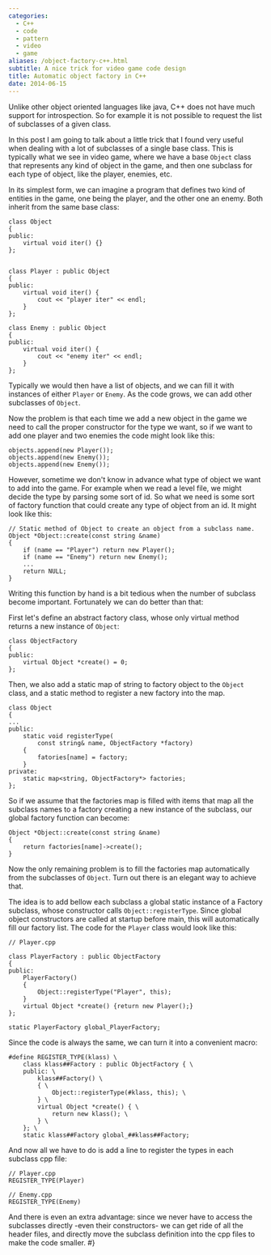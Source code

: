 ```yaml
---
categories:
  - C++
  - code
  - pattern
  - video
  - game
aliases: /object-factory-c++.html
subtitle: A nice trick for video game code design
title: Automatic object factory in C++
date: 2014-06-15
---
```



Unlike other object oriented languages like java, C++ does not have much
support for introspection.  So for example it is not possible to request the
list of subclasses of a given class.

In this post I am going to talk about a little trick that I found very useful
when dealing with a lot of subclasses of a single base class.  This is
typically what we see in video game, where we have a base `Object` class that
represents any kind of object in the game, and then one subclass for each type
of object, like the player, enemies, etc.


In its simplest form, we can imagine a program that defines two kind of
entities in the game, one being the player, and the other one an enemy.  Both
inherit from the same base class:


    class Object
    {
    public:
        virtual void iter() {}
    };


    class Player : public Object
    {
    public:
        virtual void iter() {
            cout << "player iter" << endl;
        }
    };

    class Enemy : public Object
    {
    public:
        virtual void iter() {
            cout << "enemy iter" << endl;
        }
    };

Typically we would then have a list of objects, and we can fill it with
instances of either `Player` or `Enemy`.  As the code grows, we can add other
subclasses of `Object`.

Now the problem is that each time we add a new object in the game we need to
call the proper constructor for the type we want, so if we want to add one
player and two enemies the code might look like this:

    objects.append(new Player());
    objects.append(new Enemy());
    objects.append(new Enemy());

However, sometime we don't know in advance what type of object we want to add
into the game.  For example when we read a level file, we might decide the type
by parsing some sort of id.  So what we need is some sort of factory function
that could create any type of object from an id.  It might look like this:

    // Static method of Object to create an object from a subclass name.
    Object *Object::create(const string &name)
    {
        if (name == "Player") return new Player();
        if (name == "Enemy") return new Enemy();
        ...
        return NULL;
    }

Writing this function by hand is a bit tedious when the number of subclass
become important.  Fortunately we can do better than that:

First let's define an abstract factory class, whose only virtual method returns
a new instance of `Object`:

    class ObjectFactory
    {
    public:
        virtual Object *create() = 0;
    };

Then, we also add a static map of string to factory object to the `Object`
class, and a static method to register a new factory into the map.

    class Object
    {
    ...
    public:
        static void registerType(
            const string& name, ObjectFactory *factory)
        {
            fatories[name] = factory;
        }
    private:
        static map<string, ObjectFactory*> factories;
    };

So if we assume that the factories map is filled with items that map all the
subclass names to a factory creating a new instance of the subclass, our global
factory function can become:

    Object *Object::create(const string &name)
    {
        return factories[name]->create();
    }

Now the only remaining problem is to fill the factories map automatically from
the subclasses of `Object`.  Turn out there is an elegant way to achieve that.

The idea is to add bellow each subclass a global static instance of a Factory
subclass, whose constructor calls `Object::registerType`.  Since global object
constructors are called at startup before main, this will automatically fill
our factory list.  The code for the `Player` class would look like this:

    // Player.cpp

    class PlayerFactory : public ObjectFactory
    {
    public:
        PlayerFactory()
        {
            Object::registerType("Player", this);
        }
        virtual Object *create() {return new Player();}
    };

    static PlayerFactory global_PlayerFactory;

Since the code is always the same, we can turn it into a convenient macro:

    #define REGISTER_TYPE(klass) \
        class klass##Factory : public ObjectFactory { \
        public: \
            klass##Factory() \
            { \
                Object::registerType(#klass, this); \
            } \
            virtual Object *create() { \
                return new klass(); \
            } \
        }; \
        static klass##Factory global_##klass##Factory;

And now all we have to do is add a line to register the types in each subclass
cpp file:

    // Player.cpp
    REGISTER_TYPE(Player)

    // Enemy.cpp
    REGISTER_TYPE(Enemy)


And there is even an extra advantage: since we never have to access the
subclasses directly -even their constructors- we can get ride of all the header
files, and directly move the subclass definition into the cpp files to make the
code smaller.
#}
